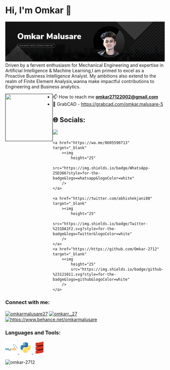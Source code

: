 # Hi, I'm Omkar 👋

<img src="https://github.com/Omkar-2712/Omkar-2712/blob/main/Black%20Modern%20Graphic%20Designer%20LinkedIn%20Banner.png">
Driven by a fervent enthusiasm for Mechanical Engineering and expertise in Artificial Intelligence & Machine Learning,I am primed to excel as a Proactive Business Intelligence Analyst. My ambitions also extend to the realm of Finite Element Analysis,wanna make impactful contributions to Engineering and Business analytics.


<a href=""><img align="left" width="150" height="150" src="https://github.com/M0nica/M0nica/blob/main/octomonica/m0nica-octocat-rotating.gif?raw=true"></a>
- 📫 How to reach me **omkar27122002@gmail.com**
- 💼 GrabCAD - https://grabcad.com/omkar.malusare-5
## 🌐 Socials:

<a href="mailto:omkar27122002@gmail.com" target="_blank"
        ><img
            height="25"
            src="https://img.shields.io/badge/Gmail-D14836?style=for-the-badge&logo=gmail&logoColor=white"
        />
    </a>
    
    <a href="https://wa.me/8605590713" target="_blank"
        ><img
            height="25"
            src="https://img.shields.io/badge/WhatsApp-25D366?style=for-the-badge&logo=whatsapp&logoColor=white"
        />
    </a>

    <a href="https://twitter.com/abhishekjani08" target="_blank"
        ><img
            height="25"
            src="https://img.shields.io/badge/Twitter-%231DA1F2.svg?style=for-the-badge&logo=Twitter&logoColor=white"
        />
    </a>
    <a href="https://https://github.com/Omkar-2712" target="_blank"
        ><img
            height="25"
            src="https://img.shields.io/badge/github-%23121011.svg?style=for-the-badge&logo=github&logoColor=white"
        />
    </a>

<h3 align="left">Connect with me:</h3>
<p align="left">
<a href="https://kaggle.com/omkarmalusare27" target="blank"><img align="center" src="https://raw.githubusercontent.com/rahuldkjain/github-profile-readme-generator/master/src/images/icons/Social/kaggle.svg" alt="omkarmalusare27" height="30" width="40" /></a>
<a href="https://instagram.com/omkarr._27" target="blank"><img align="center" src="https://raw.githubusercontent.com/rahuldkjain/github-profile-readme-generator/master/src/images/icons/Social/instagram.svg" alt="omkarr._27" height="30" width="40" /></a>
<a href="https://www.behance.net/https://www.behance.net/omkarmalusare" target="blank"><img align="center" src="https://raw.githubusercontent.com/rahuldkjain/github-profile-readme-generator/master/src/images/icons/Social/behance.svg" alt="https://www.behance.net/omkarmalusare" height="30" width="40" /></a>
</p>

<h3 align="left">Languages and Tools:</h3>
<p align="left"> <a href="https://www.mysql.com/" target="_blank" rel="noreferrer"> <img src="https://raw.githubusercontent.com/devicons/devicon/master/icons/mysql/mysql-original-wordmark.svg" alt="mysql" width="40" height="40"/> </a> <a href="https://www.python.org" target="_blank" rel="noreferrer"> <img src="https://raw.githubusercontent.com/devicons/devicon/master/icons/python/python-original.svg" alt="python" width="40" height="40"/> </a> <a href="https://www.scala-lang.org" target="_blank" rel="noreferrer"> <img src="https://raw.githubusercontent.com/devicons/devicon/master/icons/scala/scala-original.svg" alt="scala" width="40" height="40"/> </a> </p>

<p><img align="center" src="https://github-readme-stats.vercel.app/api/top-langs?username=omkar-2712&show_icons=true&locale=en&layout=compact" alt="omkar-2712" /></p>


